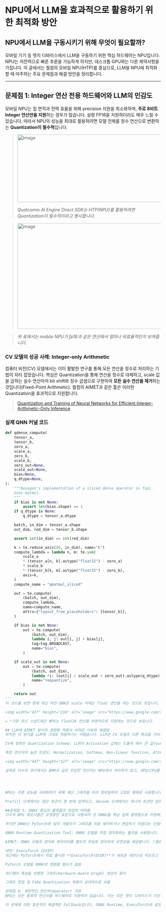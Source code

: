 

# NPU에서 LLM을 효과적으로 활용하기 위한 최적화 방안

## NPU에서 LLM을 구동시키기 위해 무엇이 필요할까?

모바일 기기 등 엣지 디바이스에서 LLM을 구동하기 위한 핵심 하드웨어는 NPU입니다. NPU는 저전력으로 빠른 추론을 가능하게 하지만, 데스크톱 GPU와는 다른 제약사항을 가집니다. 이 글에서는 퀄컴의 모바일 NPU(HTP)를 중심으로, LLM을 NPU에 최적화할 때 마주하는 주요 문제점과 해결 방안을 정리합니다.

***

## 문제점 1: Integer 연산 전용 하드웨어와 LLM의 민감도

모바일 NPU는 칩 면적과 전력 효율을 위해 precision 지원을 최소화하며, **주로 8비트 Integer 연산만을 지원**하는 경우가 많습니다. 설령 FP16을 지원하더라도 매우 느릴 수 있습니다. 따라서 NPU의 성능을 최대로 활용하려면 모델 전체를 정수 연산으로 변환하는 **Quantization이 필수적**입니다.

> <img width="1023" height="218" alt="image" src="https://github.com/user-attachments/assets/31884f2e-289e-48e8-805e-d2a7e7980b9d" />
>
> *Qualcomm AI Engine Direct SDK는 HTP(NPU)를 활용하려면 Quantization이 필수적이라고 명시합니다.*

><img width="759" height="341" alt="image" src="https://github.com/user-attachments/assets/8d6c7ab0-f202-46dc-a327-c29c920e99c6" />

> *위 표에서는 mobile NPU가 fp16과 같은 연산에서 얼마나 비효율적인지 보여줍니다.*

### CV 모델의 성공 사례: Integer-only Arithmetic
컴퓨터 비전(CV) 모델에서는 이미 활발한 연구를 통해 모든 연산을 정수로 처리하는 기법이 자리 잡았습니다. 핵심은 Quantization을 통해 연산을 정수로 대체하고, scale 값을 곱하는 실수 연산마저 bit shift와 정수 곱셈으로 구현하여 **모든 실수 연산을 제거**하는 것입니다(Fixed-Point Arithmetic). 퀄컴의 AIMET과 같은 툴은 이러한 Quantization을 효과적으로 지원합니다.

> [Quantization and Training of Neural Networks for Efficient Integer-Arithmetic-Only Inference](https://arxiv.org/abs/1712.05877)

### 실제 QNN 커널 코드
```python
def qdense_compute(
    tensor_a,
    tensor_b,
    zero_a,
    scale_a,
    zero_b,
    scale_b,
    zero_out=None,
    scale_out=None,
    bias=None,
    q_dtype=None,
):
    """Hexagon's implementation of a sliced dense operator in Topi.
    Uses matmul.
    """
    if bias is not None:
        assert len(bias.shape) == 1
    if q_dtype is None:
        q_dtype = tensor_a.dtype

    batch, in_dim = tensor_a.shape
    out_dim, red_dim = tensor_b.shape

    assert int(in_dim) == int(red_dim)

    k = te.reduce_axis((0, in_dim), name="k")
    compute_lambda = lambda n, m: te.sum(
        scale_a
        * (tensor_a[n, k].astype("float32") - zero_a)
        * scale_b
        * (tensor_b[k, m].astype("float32") - zero_b),
        axis=k,
    )
    compute_name = "qmatmul_sliced"

    out = te.compute(
        (batch, out_dim),
        compute_lambda,
        name=compute_name,
        attrs={"layout_free_placeholders": [tensor_b]},
    )

    if bias is not None:
        out = te.compute(
            (batch, out_dim),
            lambda i, j: out[i, j] + bias[j],
            tag=tag.BROADCAST,
            name="bias",
        )

    if scale_out is not None:
        out = te.compute(
            (batch, out_dim),
            lambda *i: (out[i] / scale_out + zero_out).astype(q_dtype),
            name="requantize",
        )

    return out
'''
이 코드를 보면 현재 최신 버전 QNN은 scale 자체는 float 연산을 하는 것으로 보입니다.

<img width="427" height="216" alt="image" src="https://www.google.com/search?q=https://github.com/user-attachments/assets/2a83939e-1f44-46b4-b4c4-4bfe010f231c" />

> *가장 최신 스냅드래곤 NPU는 float16 연산을 부분적으로 지원하는 것으로 보입니다.

## LLM에 AIMET 방식의 경량화 적용이 어려운 이유와 해결법
하지만 이 방식을 LLM에 그대로 적용하기는 어렵습니다. LLM은 CV 모델과 다른 특성을 가지기 때문입니다.

CV에 맞춰진 Quantization Schema: LLM의 Activation 값에는 드물게 매우 큰 값(outlier)이 나타나는 경향이 있습니다. 이 때문에 전체 텐서에 단 하나의 스케일 값을 적용하는 Per-Tensor Quantization을 사용하면 대부분의 값이 표현 범위를 제대로 활용하지 못해 정보 손실이 극심해집니다. AIMET의 경우 activation은 per-tensor, weight는 per-channel, per-tensor만 지원해서 많은 SOTA 논문에서 활용하는 per-group quantization, per-token qunatization이 불가능합니다.

특정 연산자의 높은 민감도: Normalization, Softmax, Non-linear function, Attention의 BMM과 같은 특정 연산자들은 Quantization 오차에 매우 민감하여, 정수로 변환 시 모델의 정확도가 크게 하락합니다.

<img width="447" height="127" alt="image" src="https://www.google.com/search?q=https://github.com/user-attachments/assets/d6916c7c-f71f-46d6-812e-b7f24dc88208" />

실제로 다수의 연구에서는 BMM과 같은 민감한 연산자는 NPU에서 처리하지 않고, GPU/CPU를 활용해 FP16 또는 INT16으로 연산하는 Mixed-Precision 전략을 사용합니다.




NPU는 추론 성능을 극대화하기 위해 계산 그래프를 미리 컴파일하여 고정된 형태로 사용합니다. 하지만 LLM의 추론 과정, 특히 KV Cache를 사용하는 생성 단계는 동적인 측면이 있습니다.

Prefill 단계에서는 많은 토큰이 한 번에 입력되고, decode 단계에서는 하나의 토큰만 입력되는 등 입력 크기가 계속 변하는 것이 문제입니다. MobileQuant 저자는 이 문제를 Prefill과 Decode를 위한 두 개의 분리된 그래프를 생성하는 방식으로 해결했습니다.

##문제점 3: ONNX 중심의 플랫폼과 편집의 어려움
다수의 NPU 제조사들은 오랫동안 표준으로 사용되어 온 ONNX를 핵심 입력 플랫폼으로 지원해왔습니다. 이는 하드웨어 제조사들이 ONNX에 맞춰 드라이버와 컴파일러를 최적화해 온 깊은 레거시를 가지고 있음을 의미합니다.

하지만 ONNX는 PyTorch와 달리 개발자가 그래프를 직접 제어하거나 편집하기 어렵다는 단점이 있습니다. 이 문제를 해결하기 위한 접근법은 다음과 같습니다.

ONNX Runtime Quantization Tool: ONNX 모델을 직접 양자화하는 툴킷을 사용합니다. (AMD에서 활용)

AIMET: ONNX 모델과 양자화 파라미터를 별도의 파일로 분리하여 유연성을 제공합니다. (퀄컴에서 활용)

대안: ExecuTorch (EXIR)
최근에는 PyTorch에서 직접 출시한 **ExecuTorch(EXIR)**가 새로운 대안으로 떠오르고 있습니다. EXIR은 PyTorch 네이티브 포맷이므로 다음과 같은 장점이 있습니다.

PyTorch 모델을 ONNX로 변환할 필요가 없음

하드웨어 특성을 반영한 그래프(Hardware-Aware Graph) 생성이 용이

그래프 편집 및 Fake Quantization 적용이 상대적으로 쉬움

문제점 4: 제한적인 연산자(Operator) 지원
NPU는 모든 종류의 연산자를 하드웨어로 지원하지 않습니다. 이는 모든 엣지 디바이스가 가진 공통적인 문제입니다.

이 문제에 대한 표준적인 해결책은 Fallback입니다. ONNX Runtime, ExecuTorch와 같은 크로스-플랫폼은 NPU가 지원하지 않는 연산자를 만나면, 해당 연산만 CPU에서 수행하도록 자동으로 전환하는 기능을 제공합니다. 이를 통해 모델 전체의 호환성을 보장할 수 있습니다.
